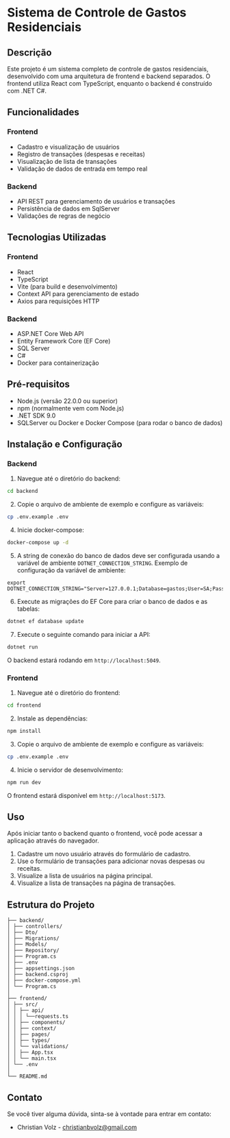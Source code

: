 # Sistema de Controle de Gastos Residenciais

## Descrição

Este projeto é um sistema completo de controle de gastos residenciais, desenvolvido com uma arquitetura de frontend e backend separados. O frontend utiliza React com TypeScript, enquanto o backend é construído com .NET C#.

## Funcionalidades

### Frontend

- Cadastro e visualização de usuários
- Registro de transações (despesas e receitas)
- Visualização de lista de transações
- Validação de dados de entrada em tempo real

### Backend

- API REST para gerenciamento de usuários e transações
- Persistência de dados em SqlServer
- Validações de regras de negócio

## Tecnologias Utilizadas

### Frontend

- React
- TypeScript
- Vite (para build e desenvolvimento)
- Context API para gerenciamento de estado
- Axios para requisições HTTP

### Backend

- ASP.NET Core Web API
- Entity Framework Core (EF Core)
- SQL Server
- C#
- Docker para containerização

## Pré-requisitos

- Node.js (versão 22.0.0 ou superior)
- npm (normalmente vem com Node.js)
- .NET SDK 9.0
- SQLServer ou Docker e Docker Compose (para rodar o banco de dados)

## Instalação e Configuração

### Backend

1. Navegue até o diretório do backend:

```bash
cd backend
```

2. Copie o arquivo de ambiente de exemplo e configure as variáveis:

```bash
cp .env.example .env
```

4. Inicie docker-compose:

```bash
docker-compose up -d
```

5. A string de conexão do banco de dados deve ser configurada usando a variável de ambiente `DOTNET_CONNECTION_STRING`. Exemplo de configuração da variável de ambiente:

```
export DOTNET_CONNECTION_STRING="Server=127.0.0.1;Database=gastos;User=SA;Password=SqlServer123;TrustServerCertificate=True"
```

6. Execute as migrações do EF Core para criar o banco de dados e as tabelas:

```bash
dotnet ef database update
```

7. Execute o seguinte comando para iniciar a API:

```bash
dotnet run
```

O backend estará rodando em `http://localhost:5049`.

### Frontend

1. Navegue até o diretório do frontend:

```bash
cd frontend
```

2. Instale as dependências:

```bash
npm install
```

3. Copie o arquivo de ambiente de exemplo e configure as variáveis:

```bash
cp .env.example .env
```

4. Inicie o servidor de desenvolvimento:

```bash
npm run dev
```

O frontend estará disponível em `http://localhost:5173`.

## Uso

Após iniciar tanto o backend quanto o frontend, você pode acessar a aplicação através do navegador.

1. Cadastre um novo usuário através do formulário de cadastro.
2. Use o formulário de transações para adicionar novas despesas ou receitas.
3. Visualize a lista de usuários na página principal.
4. Visualize a lista de transações na página de transações.

## Estrutura do Projeto

```
├── backend/
│ ├── controllers/
│ ├── Dto/
│ ├── Migrations/
│ ├── Models/
│ ├── Repository/
│ ├── Program.cs
│ ├── .env
│ ├── appsettings.json
│ ├── backend.csproj
│ ├── docker-compose.yml
│ └── Program.cs
│
├── frontend/
│ ├── src/
│ │ ├── api/
│ │ │ └──requests.ts
│ │ ├── components/
│ │ ├── context/
│ │ ├── pages/
│ │ ├── types/
│ │ └── validations/
│ │ ├── App.tsx
│ │ └── main.tsx
│ └── .env
│
└── README.md
```

## Contato

Se você tiver alguma dúvida, sinta-se à vontade para entrar em contato:

- Christian Volz - [christianbvolz@gmail.com](mailto:christianbvolz@gmail.com)
